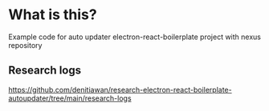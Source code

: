 # What is this?
Example code for auto updater electron-react-boilerplate project with nexus repository


## Research logs
https://github.com/denitiawan/research-electron-react-boilerplate-autoupdater/tree/main/research-logs




